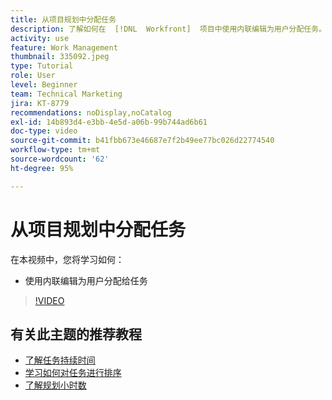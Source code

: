 ```yaml
---
title: 从项目规划中分配任务
description: 了解如何在  [!DNL  Workfront]  项目中使用内联编辑为用户分配任务。
activity: use
feature: Work Management
thumbnail: 335092.jpeg
type: Tutorial
role: User
level: Beginner
team: Technical Marketing
jira: KT-8779
recommendations: noDisplay,noCatalog
exl-id: 14b893d4-e3bb-4e5d-a06b-99b744ad6b61
doc-type: video
source-git-commit: b41fbb673e46687e7f2b49ee77bc026d22774540
workflow-type: tm+mt
source-wordcount: '62'
ht-degree: 95%

---
```


# 从项目规划中分配任务

在本视频中，您将学习如何：

* 使用内联编辑为用户分配给任务

>[!VIDEO](https://video.tv.adobe.com/v/335092/?quality=12&learn=on)

<!---
learn more urls:
Notifications: Information about work assigned to me
Assign tasks
Personal time overview
Make smart assignments
Modify multiple user assignments in a task list
--->

## 有关此主题的推荐教程

* [了解任务持续时间](https://experienceleague.adobe.com/en/docs/workfront-learn/tutorials-workfront/manage-work/tasks/understand-task-durations)
* [学习如何对任务进行排序](https://experienceleague.adobe.com/en/docs/workfront-learn/tutorials-workfront/manage-work/tasks/learn-to-sequence-tasks)
* [了解规划小时数](https://experienceleague.adobe.com/en/docs/workfront-learn/tutorials-workfront/manage-work/tasks/understand-planned-hours)

